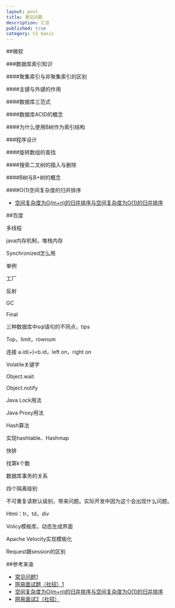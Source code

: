```yaml
---
layout: post
title: 常见问题
description: 汇总
published: true
category: CS basic
---
```



##微软

###数据库索引知识

####聚集索引与非聚集索引的区别



####主键与外键的作用



####数据库三范式



####数据库ACID的概念



####为什么使用B树作为索引结构






###程序设计

####旋转数组的查找


####搜索二叉树的插入与删除


####B树与B+树的概念


####O(1)空间复杂度的归并排序

* [空间复杂度为O(m+n)的归并排序与空间复杂度为O(1)的归并排序][空间复杂度为O(m+n)的归并排序与空间复杂度为O(1)的归并排序]

##百度

多线程

java内存机制，堆栈内存

Synchronized怎么用

单例

工厂

反射

GC

Final

三种数据库中sql语句的不同点，tips

Top，limit，rownum

连接 a.id(+)=b.id，left on，right on

Volatile关键字

Object.wait

Object.notify

Java Lock用法

Java Proxy用法

Hash算法

实现hashtable、Hashmap

快排

找第k个数

数据库事务的关系

四个隔离级别

不可重复读默认级别，带来问题。实际开发中因为这个会出现什么问题。

Html：tr，td，div

Volicy模板库，动态生成界面

Apache Velocity实现模板化

Request跟session的区别















##参考来渝

* [常见问题1]
* [网易面试题（社招）1][网易面试题（社招）1]
* [空间复杂度为O(m+n)的归并排序与空间复杂度为O(1)的归并排序][空间复杂度为O(m+n)的归并排序与空间复杂度为O(1)的归并排序]
* [网易面试2（社招）][网易面试2（社招）]


















[NingG]:    http://ningg.github.com  "NingG"




[常见问题1]:						http://www.cnblogs.com/xwdreamer/archive/2012/05/06/2485475.html
[网易面试题（社招）1]:				http://blog.csdn.net/zhangpengju999/article/details/11818941
[网易面试2（社招）]:				http://blog.csdn.net/zhangpengju999/article/details/11952447



[空间复杂度为O(m+n)的归并排序与空间复杂度为O(1)的归并排序]:		http://m.blog.csdn.net/blog/dragoncrazyer2010/8042788











